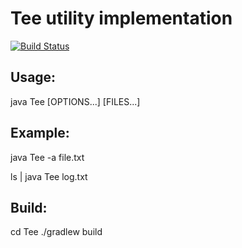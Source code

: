 # Tee utility implementation
[![Build Status](https://travis-ci.org/Hotckiss/Tee.svg?branch=master)](https://travis-ci.org/Hotckiss/Tee)

## Usage:
java Tee [OPTIONS...] [FILES...]

## Example:
java Tee -a file.txt

ls | java Tee log.txt

## Build:
cd Tee
./gradlew build
